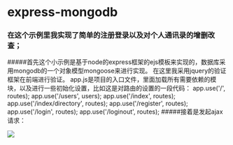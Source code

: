 # express-mongodb
### 在这个示例里我实现了简单的注册登录以及对个人通讯录的增删改查；
#####首先这个小示例是基于node的express框架的ejs模板来实现的，数据库采用mongodb的一个对象模型mongoose来进行实现。
在这里我采用jquery的验证框架在前端进行验证。
app.js是项目的入口文件，里面加载所有需要依赖的模块，以及进行一些初始化设置，比如这是对路由的设置的一段代码：
app.use('/', routes);
app.use('/users', users);
app.use('/index', routes);
app.use('/index/directory', routes);
app.use('/register', routes);
app.use('/login', routes);
app.use('/loginout', routes);
#####接着是发起ajax请求：

![](https://raw.githubusercontent.com/LiHongyan11/express-mongodb/myHome/images/add.png)

